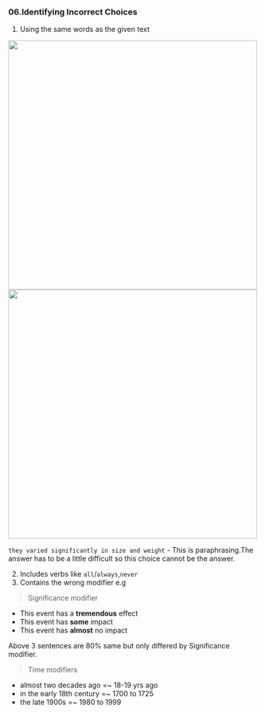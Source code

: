 ### 06.Identifying Incorrect Choices

1. Using the same words as the given text

<img src="https://user-images.githubusercontent.com/12064832/203461893-8f315ce5-cb82-47d4-8fdc-6882d49bab72.png" width=500 />
<img src="https://user-images.githubusercontent.com/12064832/203462019-19312fa2-dac9-4055-af07-db97eedc7b44.png" width=500 />

`they varied significantly in size and weight` - This is paraphrasing.The answer has to be a little difficult so this choice cannot be the answer.

2. Includes verbs like `all`/`always`,`never`
3. Contains the wrong modifier e.g 

> Significance modifier

- This event has a **tremendous** effect
- This event has **some** impact
- This event has **almost** no impact

Above 3 sentences are 80% same but only differed by Significance modifier. 

> Time modifiers

- almost two decades ago =~ 18-19 yrs ago
- in the early 18th century =~ 1700 to 1725
- the late 1900s =~  1980 to 1999
